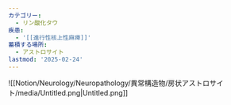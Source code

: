 ```yaml
---
カテゴリー:
  - リン酸化タウ
疾患:
  - '[[進行性核上性麻痺]]'
蓄積する場所:
  - アストロサイト
lastmod: '2025-02-24'
---
```

![[Notion/Neurology/Neuropathology/異常構造物/房状アストロサイト/media/Untitled.png|Untitled.png]]
